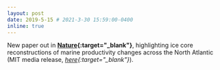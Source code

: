```yaml
---
layout: post
date: 2019-5-15 # 2021-3-30 15:59:00-0400
inline: true
---
```


New paper out in <b>[Nature](https://www.nature.com/articles/s41586-019-1181-8){:target="\_blank"}</b>, highlighting ice core reconstructions of marine productivity changes across the North Atlantic (MIT media release, <i>[here](http://news.mit.edu/2019/north-atlantic-phytoplankton-productivity-drop-0406){:target="\_blank"}</i>).

